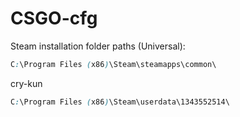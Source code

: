 # CSGO-cfg

Steam installation folder paths (Universal):

```css
C:\Program Files (x86)\Steam\steamapps\common\
```

cry-kun

```css
C:\Program Files (x86)\Steam\userdata\1343552514\
```
